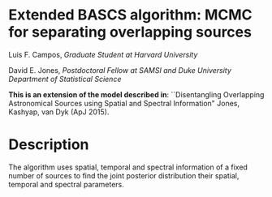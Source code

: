 # Extended BASCS algorithm: MCMC for separating overlapping sources

Luis F. Campos, _Graduate Student at Harvard University_

David E. Jones, _Postdoctoral Fellow at SAMSI and Duke University Department of Statistical Science_


**This is an extension of the model described in**: 
``Disentangling Overlapping Astronomical Sources using Spatial and Spectral Information" Jones, Kashyap, van Dyk (ApJ 2015). 

# Description

The algorithm uses spatial, temporal and spectral information of a fixed number of sources to find the joint posterior distribution their spatial, temporal and spectral parameters.

